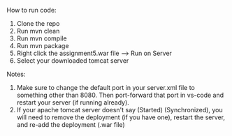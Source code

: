 How to run code:

1. Clone the repo
2. Run mvn clean
3. Run mvn compile
4. Run mvn package
5. Right click the assignment5.war file --> Run on Server
6. Select your downloaded tomcat server

Notes: 
1. Make sure to change the default port in your server.xml file to something other than 8080. Then port-forward that port in vs-code and restart your server (if running already).
2. If your apache tomcat server doesn't say (Started) (Synchronized), you will need to remove the deployment (if you have one), restart the server, and re-add the deployment (.war file)
